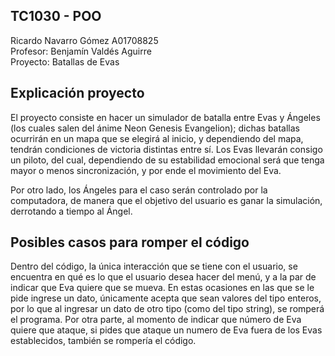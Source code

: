 ## TC1030 - POO  

Ricardo Navarro Gómez A01708825  
Profesor: Benjamín Valdés Aguirre   
Proyecto: Batallas de Evas

## Explicación proyecto

El proyecto consiste en hacer un simulador de batalla entre Evas y Ángeles (los cuales salen del ánime Neon Genesis Evangelion); dichas batallas ocurrirán en un mapa que se elegirá al inicio, y dependiendo del mapa, tendrán condiciones de victoria distintas entre sí. Los Evas llevarán consigo un piloto, del cual, dependiendo de su estabilidad emocional será que tenga mayor o menos sincronización, y por ende el movimiento del Eva.

Por otro lado, los Ángeles para el caso serán controlado por la computadora, de manera que el objetivo del usuario es ganar la simulación, derrotando a tiempo al Ángel.

## Posibles casos para romper el código

Dentro del código, la única interacción que se tiene con el usuario, se encuentra en qué es lo que el usuario desea hacer del menú, y a la par de indicar que Eva quiere que se mueva. En estas ocasiones en las que se le pide ingrese un dato, únicamente acepta que sean valores del tipo enteros, por lo que al ingresar un dato de otro tipo (como del tipo string), se romperá el programa. Por otra parte, al momento de indicar que número de Eva quiere que ataque, si pides que ataque un numero de Eva fuera de los Evas establecidos, también se rompería el código.
